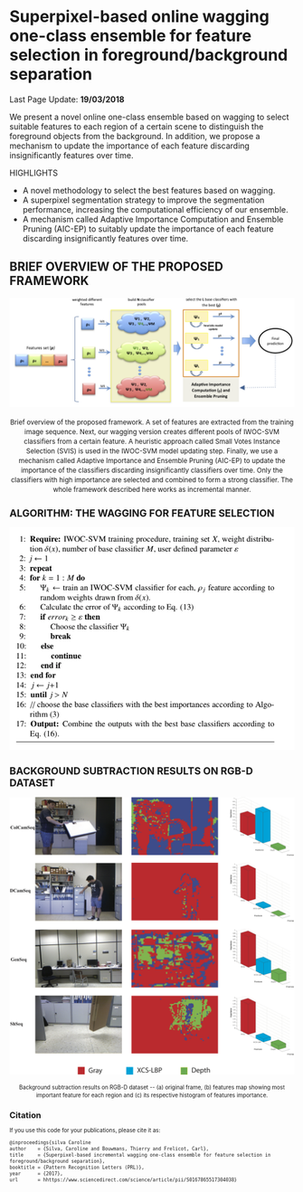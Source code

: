 # Superpixel-based online wagging one-class ensemble for feature selection in foreground/background separation

Last Page Update: **19/03/2018**


We present a novel online one-class ensemble based on wagging  to select suitable features to each region of a certain scene to distinguish the foreground objects from the background. In addition, we propose a mechanism to update the importance of each feature discarding insignificantly features over time. 

HIGHLIGHTS

* A novel methodology to select the best features based on wagging.
* A superpixel segmentation strategy to improve the segmentation performance, increasing the computational efficiency of our ensemble.
* A mechanism called Adaptive Importance Computation and Ensemble Pruning (AIC-EP) to suitably update the importance of each feature discarding insignificantly features over time.

BRIEF OVERVIEW OF THE PROPOSED FRAMEWORK
---------------------------------------------------
<p align="center"><img src="https://raw.githubusercontent.com/carolinepacheco/Superpixel-OWAOC/master/docs/ensemble_proposed2.png" border="0" /></p>

<center> <small> Brief overview of the proposed framework. A set of features are extracted from the training image sequence. Next, our wagging version creates different pools of IWOC-SVM classifiers from a certain feature. A heuristic approach called Small Votes Instance Selection (SVIS) is used in the IWOC-SVM model updating step. Finally, we use a mechanism called Adaptive Importance and Ensemble Pruning (AIC-EP) to update the importance of the classifiers discarding insignificantly classifiers over time. Only the classifiers with high importance are selected and combined to form a strong classifier. The whole framework described here works as incremental manner. </center>


ALGORITHM: THE WAGGING FOR FEATURE SELECTION 
---------------------------------------------------
<p align="center"><img src="https://raw.githubusercontent.com/carolinepacheco/Superpixel-OWAOC/master/docs/algorithm.png" border="0"/></p>


BACKGROUND SUBTRACTION RESULTS ON RGB-D DATASET​​​​​​​​​​​​​​
---------------------------------------------------
<p align="center"><img src="https://raw.githubusercontent.com/carolinepacheco/Superpixel-OWAOC/master/docs/rgbd_imp_features.png" border="0" /></p>
<center> <small> Background subtraction results on RGB-D dataset -- (a) original frame, (b) features map showing most important feature for each region and (c) its respective histogram of features importance.  </center>

Citation
--------
If you use this code for your publications, please cite it as:
```
@inproceedings{silva Caroline
author    = {Silva, Caroline and Bouwmans, Thierry and Frelicot, Carl},
title     = {Superpixel-based incremental wagging one-class ensemble for feature selection in foreground/background separation},
booktitle = {Pattern Recognition Letters (PRL)},
year      = {2017},
url       = hhttps://www.sciencedirect.com/science/article/pii/S0167865517304038}
```